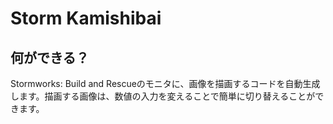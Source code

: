 # Storm Kamishibai
## 何ができる？
Stormworks: Build and Rescueのモニタに、画像を描画するコードを自動生成します。描画する画像は、数値の入力を変えることで簡単に切り替えることができます。

